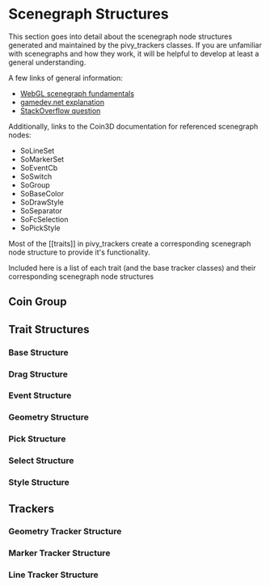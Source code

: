 # Scenegraph Structures

This section goes into detail about the scenegraph node structures generated and maintained by the pivy_trackers classes.  If you are unfamiliar with scenegraphs and how they work, it will be helpful to develop at least a general understanding.  

A few links of general information:

* [WebGL scenegraph fundamentals](https://webglfundamentals.org/webgl/lessons/webgl-scene-graph.html)
* [gamedev.net explanation](http://archive.gamedev.net/archive/reference/programming/features/scenegraph/index.html)
* [StackOverflow question](https://stackoverflow.com/questions/5319282/game-engines-what-are-scene-graphs)


Additionally, links to the Coin3D documentation for referenced scenegraph nodes:

* SoLineSet
* SoMarkerSet
* SoEventCb
* SoSwitch
* SoGroup
* SoBaseColor
* SoDrawStyle
* SoSeparator
* SoFcSelection
* SoPickStyle

Most of the [[traits]] in pivy_trackers create a corresponding scenegraph node structure to provide it's functionality.

Included here is a list of each trait (and the base tracker classes) and their corresponding scenegraph node structures

## Coin Group


## Trait Structures

### Base Structure

### Drag Structure

### Event Structure

### Geometry Structure

### Pick Structure

### Select Structure

### Style Structure

## Trackers

### Geometry Tracker Structure

### Marker Tracker Structure

### Line Tracker Structure